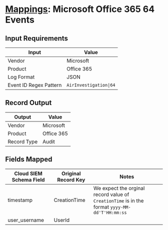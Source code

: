 # [Mappings](README.md): Microsoft Office 365 64 Events

## Input Requirements

|Input|Value|
|-----|-----|
|Vendor|Microsoft|
|Product|Office 365|
|Log Format|JSON|
|Event ID Regex Pattern|`AirInvestigation\|64`|

## Record Output

|Output|Value|
|------|-----|
|Vendor|Microsoft|
|Product|Office 365|
|Record Type|Audit|

## Fields Mapped

|Cloud SIEM Schema Field|Original Record Key|Notes|
|-----------------------|-------------------|-----|
|timestamp|CreationTime|We expect the orginal record value of `CreationTime` is in the format `yyyy-MM-dd'T'HH:mm:ss`|
|user_username|UserId||

